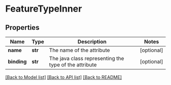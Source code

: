 # FeatureTypeInner

## Properties
Name | Type | Description | Notes
------------ | ------------- | ------------- | -------------
**name** | **str** | The name of the attribute | [optional] 
**binding** | **str** | The java class representing the type of the attribute | [optional] 

[[Back to Model list]](../README.md#documentation-for-models) [[Back to API list]](../README.md#documentation-for-api-endpoints) [[Back to README]](../README.md)


